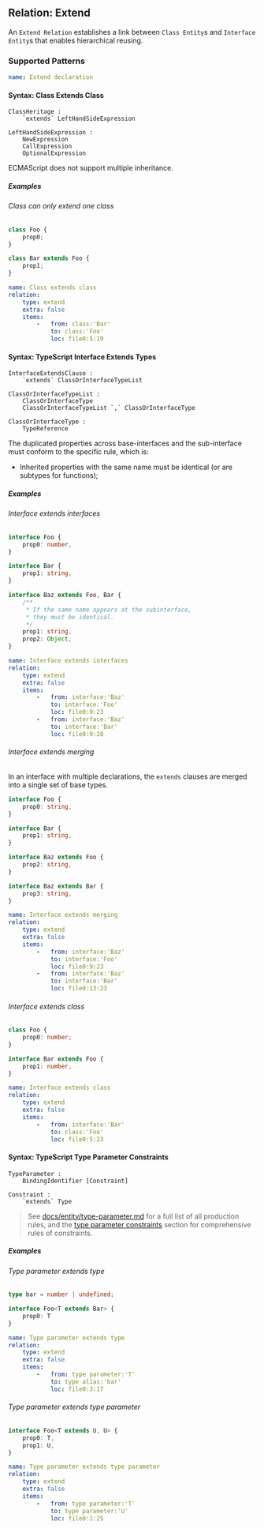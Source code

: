## Relation: Extend

An `Extend Relation` establishes a link between `Class Entity`s
and `Interface Entity`s that enables hierarchical reusing.

### Supported Patterns

```yaml
name: Extend declaration
```

#### Syntax: Class Extends Class

```text
ClassHeritage :
    `extends` LeftHandSideExpression

LeftHandSideExpression :
    NewExpression
    CallExpression
    OptionalExpression
```

ECMAScript does not support multiple inheritance.

##### Examples

###### Class can only extend one class

```js
class Foo {
    prop0;
}

class Bar extends Foo {
    prop1;
}
```

```yaml
name: Class extends class
relation:
    type: extend
    extra: false
    items:
        -   from: class:'Bar'
            to: class:'Foo'
            loc: file0:5:19
```

#### Syntax: TypeScript Interface Extends Types

```text
InterfaceExtendsClause :
    `extends` ClassOrInterfaceTypeList

ClassOrInterfaceTypeList :
    ClassOrInterfaceType
    ClassOrInterfaceTypeList `,` ClassOrInterfaceType

ClassOrInterfaceType :
    TypeReference
```

The duplicated properties across base-interfaces and the
sub-interface must conform to the specific rule, which is:

* Inherited properties with the same name must be identical (or
  are subtypes for functions);

##### Examples

###### Interface extends interfaces

```ts
interface Foo {
    prop0: number,
}

interface Bar {
    prop1: string,
}

interface Baz extends Foo, Bar {
    /**
     * If the same name appears at the subinterface,
     * they must be identical.
     */
    prop1: string,
    prop2: Object,
}
```

```yaml
name: Interface extends interfaces
relation:
    type: extend
    extra: false
    items:
        -   from: interface:'Baz'
            to: interface:'Foo'
            loc: file0:9:23
        -   from: interface:'Baz'
            to: interface:'Bar'
            loc: file0:9:28
```

###### Interface extends merging

In an interface with multiple declarations, the `extends` clauses
are merged into a single set of base types.

```ts
interface Foo {
    prop0: string,
}

interface Bar {
    prop1: string,
}

interface Baz extends Foo {
    prop2: string,
}

interface Baz extends Bar {
    prop3: string,
}
```

```yaml
name: Interface extends merging
relation:
    type: extend
    extra: false
    items:
        -   from: interface:'Baz'
            to: interface:'Foo'
            loc: file0:9:23
        -   from: interface:'Baz'
            to: interface:'Bar'
            loc: file0:13:23
```

###### Interface extends class

```ts
class Foo {
    prop0: number;
}

interface Bar extends Foo {
    prop1: number,
}
```

```yaml
name: Interface extends class
relation:
    type: extend
    extra: false
    items:
        -   from: interface:'Bar'
            to: class:'Foo'
            loc: file0:5:23
```

#### Syntax: TypeScript Type Parameter Constraints

```text
TypeParameter :
    BindingIdentifier [Constraint]

Constraint :
    `extends` Type
```

[//]: # (@formatter:off)
> See
> [docs/entity/type-parameter.md](../entity/type-parameter.md#supplemental-production-rules)
> for a full list of all production rules, and
> the [type parameter constraints](../entity/type-parameter.md#semantic-type-parameter-constraints)
> section for comprehensive rules of constraints.

[//]: # (@formatter:on)

##### Examples

###### Type parameter extends type

```ts
type bar = number | undefined;

interface Foo<T extends Bar> {
    prop0: T
}
```

```yaml
name: Type parameter extends type
relation:
    type: extend
    extra: false
    items:
        -   from: type parameter:'T'
            to: type alias:'bar'
            loc: file0:3:17
```

###### Type parameter extends type parameter

```ts
interface Foo<T extends U, U> {
    prop0: T,
    prop1: U,
}
```

```yaml
name: Type parameter extends type parameter
relation:
    type: extend
    extra: false
    items:
        -   from: type parameter:'T'
            to: type parameter:'U'
            loc: file0:1:25
```
